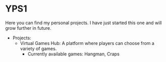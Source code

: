 # YPS1
Here you can find my personal projects. I have just started this one and will grow further in future.

- Projects:
  - Virtual Games Hub: A platform where players can choose from a variety of games.
      - Currently available games: Hangman, Craps
